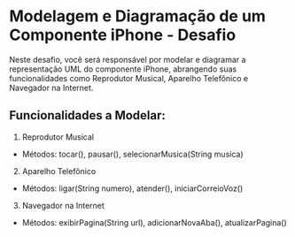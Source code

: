 # Modelagem e Diagramação de um Componente iPhone - Desafio

Neste desafio, você será responsável por modelar e diagramar a representação UML do componente iPhone, abrangendo suas funcionalidades como Reprodutor Musical, Aparelho Telefônico e Navegador na Internet.

## Funcionalidades a Modelar:
1) Reprodutor Musical
-	Métodos: tocar(), pausar(), selecionarMusica(String musica)
2) Aparelho Telefônico
-	Métodos: ligar(String numero), atender(), iniciarCorreioVoz()
3) Navegador na Internet
-	Métodos: exibirPagina(String url), adicionarNovaAba(), atualizarPagina()
